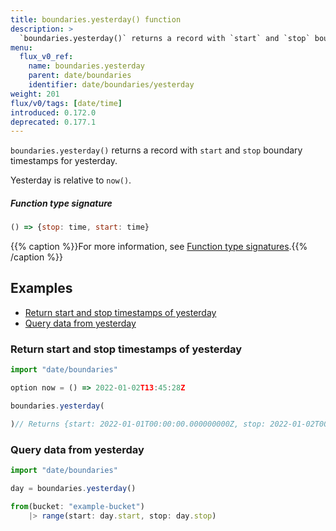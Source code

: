 ```yaml
---
title: boundaries.yesterday() function
description: >
  `boundaries.yesterday()` returns a record with `start` and `stop` boundary timestamps for yesterday.
menu:
  flux_v0_ref:
    name: boundaries.yesterday
    parent: date/boundaries
    identifier: date/boundaries/yesterday
weight: 201
flux/v0/tags: [date/time]
introduced: 0.172.0
deprecated: 0.177.1
---
```


<!------------------------------------------------------------------------------

IMPORTANT: This page was generated from comments in the Flux source code. Any
edits made directly to this page will be overwritten the next time the
documentation is generated. 

To make updates to this documentation, update the function comments above the
function definition in the Flux source code:

https://github.com/influxdata/flux/blob/master/stdlib/date/boundaries/boundaries.flux#L48-L52

Contributing to Flux: https://github.com/influxdata/flux#contributing
Fluxdoc syntax: https://github.com/influxdata/flux/blob/master/docs/fluxdoc.md

------------------------------------------------------------------------------->

`boundaries.yesterday()` returns a record with `start` and `stop` boundary timestamps for yesterday.

Yesterday is relative to `now()`.

##### Function type signature

```js
() => {stop: time, start: time}
```

{{% caption %}}For more information, see [Function type signatures](/flux/v0/function-type-signatures/).{{% /caption %}}


## Examples

- [Return start and stop timestamps of yesterday](#return-start-and-stop-timestamps-of-yesterday)
- [Query data from yesterday](#query-data-from-yesterday)

### Return start and stop timestamps of yesterday

```js
import "date/boundaries"

option now = () => 2022-01-02T13:45:28Z

boundaries.yesterday(

)// Returns {start: 2022-01-01T00:00:00.000000000Z, stop: 2022-01-02T00:00:00.000000000Z}


```


### Query data from yesterday

```js
import "date/boundaries"

day = boundaries.yesterday()

from(bucket: "example-bucket")
    |> range(start: day.start, stop: day.stop)

```

